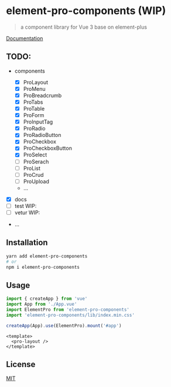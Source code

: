 # element-pro-components (WIP)

> a component library for Vue 3 base on element-plus

[Documentation](https://tolking.github.io/element-pro-components)

## TODO:

- components

  - [x] ProLayout
  - [x] ProMenu
  - [x] ProBreadcrumb
  - [x] ProTabs
  - [x] ProTable
  - [x] ProForm
  - [x] ProInputTag
  - [x] ProRadio
  - [x] ProRadioButton
  - [x] ProCheckbox
  - [x] ProCheckboxButton
  - [x] ProSelect
  - [ ] ProSerach
  - [ ] ProList
  - [ ] ProCrud
  - [ ] ProUpload
  - ...

- [x] docs
- [ ] test WIP:
- [ ] vetur WIP:
- ...

## Installation

```sh
yarn add element-pro-components
# or
npm i element-pro-components
```

## Usage

```js
import { createApp } from 'vue'
import App from './App.vue'
import ElementPro from 'element-pro-components'
import 'element-pro-components/lib/index.min.css'

createApp(App).use(ElementPro).mount('#app')
```

```vue
<template>
  <pro-layout />
</template>
```

## License

[MIT](http://opensource.org/licenses/MIT)
